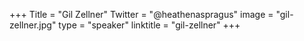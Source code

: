 +++
Title = "Gil Zellner"
Twitter = "@heathenaspragus"
image = "gil-zellner.jpg"
type = "speaker"
linktitle = "gil-zellner"
+++

